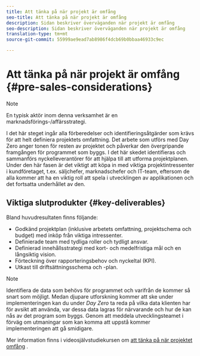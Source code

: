 ```yaml
---
title: Att tänka på när projekt är omfång
seo-title: Att tänka på när projekt är omfång
description: Sidan beskriver överväganden när projekt är omfång
seo-description: Sidan beskriver överväganden när projekt är omfång
translation-type: tm+mt
source-git-commit: 55999ae9ead7ab8986f4dcb69b0bbaa46933c9ec

---
```



# Att tänka på när projekt är omfång {#pre-sales-considerations}

>[!NOTE]
>
>En typisk aktör inom denna verksamhet är en marknadsförings-/affärsstrategi.

I det här steget ingår alla förberedelser och identifieringsåtgärder som krävs för att helt definiera projektets omfattning. Det arbete som utförs med Day Zero anger tonen för resten av projektet och påverkar den övergripande framgången för programmet som byggs.
I det här skedet identifieras och sammanförs nyckelleverantörer för att hjälpa till att utforma projektplanen. Under den här fasen är det viktigt att köpa in med viktiga projektintressenter i kundföretaget, t.ex. säljchefer, marknadschefer och IT-team, eftersom de alla kommer att ha en viktig roll att spela i utvecklingen av applikationen och det fortsatta underhållet av den.

## Viktiga slutprodukter {#key-deliverables}

Bland huvudresultaten finns följande:

* Godkänd projektplan (inklusive arbetets omfattning, projektschema och budget) med inköp från viktiga intressenter.
* Definierade team med tydliga roller och tydligt ansvar.
* Definierad innehållsstrategi med kort- och medelfristiga mål och en långsiktig vision.
* Förteckning över rapporteringsbehov och nyckeltal (KPI).
* Utkast till driftsättningsschema och -plan.

>[!NOTE]
>
>Identifiera de data som behövs för programmet och varifrån de kommer så snart som möjligt. Medan djupare utforskning kommer att ske under implementeringen kan du under *Day Zero* ta reda på vilka data klienten har för avsikt att använda, var dessa data lagras för närvarande och hur de kan nås av det program som byggs. Genom att meddela utvecklingsteamet i förväg om utmaningar som kan komma att uppstå kommer implementeringen att gå smidigare.

Mer information finns i videosjälvstudiekursen om [att tänka på när projektet omfång](https://helpx.adobe.com/experience-manager/6-5/screens/using/project-considerations.html) .
